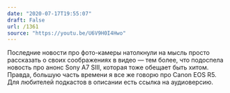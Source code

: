 ```yaml
---
date: "2020-07-17T19:55:07"
draft: False
url: /1361
source: "https://youtu.be/U6V9H0I4Hwo"
---
```


Последние новости про фото-камеры натолкнули на мысль просто рассказать о своих соображениях в видео — тем более, что подоспела новость про анонс Sony A7 SIII, которая тоже обещает быть хитом. Правда, большую часть времени я все же говорю про Canon EOS R5. 
Для любителей подкастов в описании есть ссылка на аудиоверсию.
